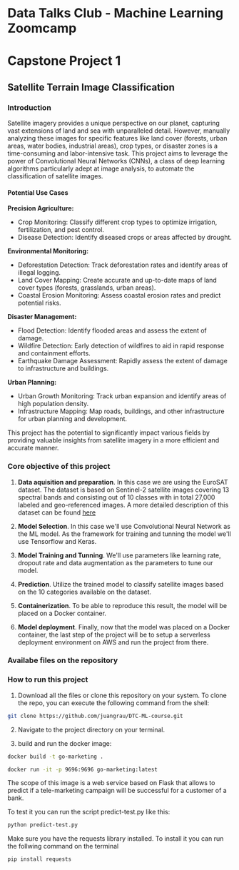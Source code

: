 # Data Talks Club - Machine Learning Zoomcamp
# Capstone Project 1

## Satellite Terrain Image Classification

### Introduction

Satellite imagery provides a unique perspective on our planet, capturing vast extensions of land and sea with unparalleled detail. However, manually analyzing these images for specific features like land cover (forests, urban areas, water bodies, industrial areas), crop types, or disaster zones is a time-consuming and labor-intensive task. This project aims to leverage the power of Convolutional Neural Networks (CNNs), a class of deep learning algorithms particularly adept at image analysis, to automate the classification of satellite images.

#### Potential Use Cases

**Precision Agriculture:**
- Crop Monitoring: Classify different crop types to optimize irrigation, fertilization, and pest control.
- Disease Detection: Identify diseased crops or areas affected by drought.

**Environmental Monitoring:**
- Deforestation Detection: Track deforestation rates and identify areas of illegal logging.
- Land Cover Mapping: Create accurate and up-to-date maps of land cover types (forests, grasslands, urban areas).
- Coastal Erosion Monitoring: Assess coastal erosion rates and predict potential risks.

**Disaster Management:**
- Flood Detection: Identify flooded areas and assess the extent of damage.
- Wildfire Detection: Early detection of wildfires to aid in rapid response and containment efforts.
- Earthquake Damage Assessment: Rapidly assess the extent of damage to infrastructure and buildings.

**Urban Planning:**
- Urban Growth Monitoring: Track urban expansion and identify areas of high population density.
- Infrastructure Mapping: Map roads, buildings, and other infrastructure for urban planning and development.

This project has the potential to significantly impact various fields by providing valuable insights from satellite imagery in a more efficient and accurate manner.

### Core objective of this project

1. **Data aquisition and preparation**. In this case we are using the EuroSAT dataset. The dataset is based on Sentinel-2 satellite images covering 13 spectral bands and consisting out of 10 classes with in total 27,000 labeled and geo-referenced images. A more detailed description of this dataset can be found [here]('https://github.com/phelber/eurosat')

2. **Model Selection**. In this case we'll use Convolutional Neural Network as the ML model. As the framework for training and tunning the model we'll use Tensorflow and Keras.

3. **Model Training and Tunning**. We'll use parameters like learning rate, dropout rate and data augmentation as the parameters to tune our model.

4. **Prediction**. Utilize the trained model to classify satellite images based on the 10 categories available on the dataset.

5. **Containerization**. To be able to reproduce this result, the model will be placed on a Docker container. 

6. **Model deployment**. Finally, now that the model was placed on a Docker container, the last step of the project will be to setup a serverless deployment environment on AWS and run the project from there.

### Availabe files on the repository


### How to run this project


1. Download all the files or clone this repository on your system. To clone the repo, you can execute the following command from the shell:

``` sh
git clone https://github.com/juangrau/DTC-ML-course.git
```

2. Navigate to the project directory on your terminal.

3. build and run the docker image:

``` sh
docker build -t go-marketing .

docker run -it -p 9696:9696 go-marketing:latest
```

The scope of this image is a web service based on Flask that allows to predict if a tele-marketing campaign will be successful for a customer of a bank.

To test it you can run the script predict-test.py like this:

``` sh
python predict-test.py
```

Make sure you have the requests library installed. To install it you can run the follwing command on the terminal

``` sh
pip install requests
```